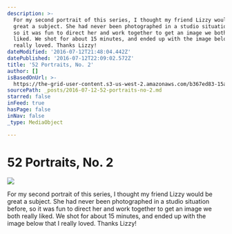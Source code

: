 ```yaml
---
description: >-
  For my second portrait of this series, I thought my friend Lizzy would be
  great a subject. She had never been photographed in a studio situation before,
  so it was fun to direct her and work together to get an image we both really
  liked. We shot for about 15 minutes, and ended up with the image below that I
  really loved. Thanks Lizzy!
dateModified: '2016-07-12T21:48:04.442Z'
datePublished: '2016-07-12T22:09:02.572Z'
title: '52 Portraits, No. 2'
author: []
isBasedOnUrl: >-
  https://the-grid-user-content.s3-us-west-2.amazonaws.com/b367ed83-15af-448e-b5d9-5e8eec05ea2d.jpg
sourcePath: _posts/2016-07-12-52-portraits-no-2.md
starred: false
inFeed: true
hasPage: false
inNav: false
_type: MediaObject

---
```

# 52 Portraits, No. 2
![](https://the-grid-user-content.s3-us-west-2.amazonaws.com/b367ed83-15af-448e-b5d9-5e8eec05ea2d.jpg)

For my second portrait of this series, I thought my friend Lizzy would be great a subject. She had never been photographed in a studio situation before, so it was fun to direct her and work together to get an image we both really liked. We shot for about 15 minutes, and ended up with the image below that I really loved. Thanks Lizzy!